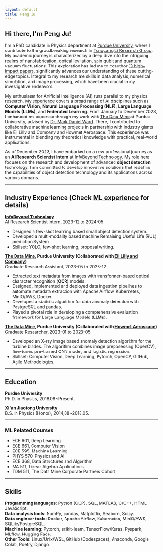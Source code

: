 ```yaml
---
layout: default
title: Peng Ju
---
```

## Hi there, I'm Peng Ju!

I'm a PhD candidate in Physics department at [Purdue University](https://www.purdue.edu/), where I contribute to the groudbreaking research in [Tongcang Li Research Group](https://sites.google.com/site/litongcang). My academic journey is characterized by a deep dive into the intriguing realms of nanofabrication, optical levitation, spin qubit and quantum vacuum fluctuations. This exploration has led me to coauthor [13 high-impact papers](https://peng-ju.github.io/publications/), significantly advances our understanding of these cutting-edge topics. Integral to my research are skills in data analysis, numerical simulation, and image processing, which have been crucial in my investigative endeavors.

My enthusiasm for Artificial Intelligence (AI) runs parallel to my physics research. [My experience](https://peng-ju.github.io/ML/) covers a broad range of AI disciplines such as **Computer Vision**, **Natural Language Processing (NLP)**, **Large Language Models (LLMs)**, and **Federated Learning**. From January to December 2023, I enhanced my expertise through my work with [The Data Mine](https://datamine.purdue.edu/) at Purdue University, advised by [Dr. Mark Daniel Ward](https://the-examples-book.com/personal/mdw/cv). There, I contributed to collaborative machine learning projects in partnership with industry giants like [Eli Lilly and Company](https://www.lilly.com/) and [Howmet Aerospace](https://www.howmet.com/). This experience was instrumental in blending my theoretical knowledge with practical, real-world applications. 

As of December 2023, I have embarked on a new professional journey as an **AI Research Scientist Intern** at [InfoBeyond Technology](https://infobeyondtech.com/). My role here focuses on the research and development of advanced **object detection** technology. I am committed to develop innovative solutions that redefine the capabilities of object detection technology and its applications across various domains.

---
## Industry Experience (Check [ML experience](https://peng-ju.github.io/ML/) for details)  

**[InfoBeyond Technology](https://infobeyondtech.com/)**  
AI Research Scientist Intern, 2023-12 to 2024-05

<!-- - Developed advanced small object detection technology under data-constrained scenarios. -->
- Designed a few-shot learning based small object detection system.
- Developed a multi-modality based machine Remaining Useful Life (RUL) prediction System.
- Skillset: YOLO, few-shot learning, proposal writing.

**[The Data Mine](https://datamine.purdue.edu/), Purdue University (Collaborated with [Eli Lilly and Company](https://www.lilly.com/))**   
Graduate Research Assistant, 2023-05 to 2023-12

- Extracted text metadata from images with transformer-based optical character recognition (**OCR**) models. 
- Designed, implemented and deployed data ingestion pipelines to automate metadata extraction with Apache Airflow, Kubernetes, MinIO/AWS, Docker. 
- Developed a statistic algorithm for data anomaly detection with PostgreSQL and pandas.
- Played a pivotal role in developing a comprehensive evaluation framework for Large Language Models (**LLMs**).

**[The Data Mine](https://datamine.purdue.edu/), Purdue University (Collaborated with [Howmet Aerospace](https://www.howmet.com/))**  
Graduate Researcher, 2023-01 to 2023-05  

- Developed an X-ray image based anomaly detection algorithm for the turbine blades. The algorithm combines image preposessing (OpenCV), fine-tuned pre-trained CNN model, and logistic regression.
- Skillset: Computer Vision, Deep Learning, Pytorch, OpenCV, GitHub, Agile Methodologies. 

---
## Education
**Purdue University**           
Ph.D. in Physics, 2018.08~Present.          

**Xi'an Jiaotong University**   
B.S. in Physics (Honor), 2014,08~2018.05.  

---
### ML Related Courses
- ECE 601, Deep Learning   
- ECE 661, Computer Vision  
- ECE 595, Machine Learning    
- PHYS 570, Physics and AI  
- ECE 368, Data Structures and Algorithm  
- MA 511, Linear Algebra Applications  
- TDM 511, The Data Mine Corporate Partners Cohort  

---
## Skills
**Programming languages**: Python (OOP), SQL, MATLAB, C/C++, HTML, JavaScript.   
**Data analysis tools**: NumPy, pandas, Matplotlib, Seaborn, Scipy.  
**Data engineer tools**: Docker, Apache Airflow, Kubernetes, MinIO/AWS, SQLite/PostgreSQL.  
**Machine learning**: Pytorch, scikit-learn, TensorFlow/Keras, Pyspark, MLflow, Hugging Face.    
**Other Tools**: Linux/Unix/WSL, GitHub (Codespaces), Anaconda, Google Colab, Poetry, Django.   




